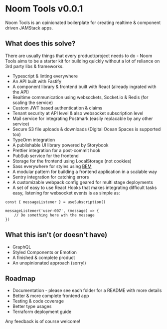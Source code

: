 # Noom Tools v0.0.1

Noom Tools is an opinionated boilerplate for creating realtime & component driven JAMStack apps. 

## What does this solve?

There are usually things that every product/project needs to do - Noom Tools aims to be a starter kit for building quickly without a lot of reliance on 3rd party libs & frameworks. 

- Typescript & linting everywhere
- An API built with Fastify
- A component library & frontend built with React (already ingrated with the API)
- Realtime communication using websockets, Socket.io & Redis (for scaling the service)
- Custom JWT based authentication & claims 
- Tenant security at API level & also websocket subscription level
- Mail service for integrating Postmark (easily replacable by any other service)
- Secure S3 file uploads & downloads (Digital Ocean Spaces is supported too)
- TypeOrm integration
- A publishable UI library powered by Storybook
- Prettier integration for a post-commit hook
- PubSub service for the frontend
- Storage for the frontend using LocalStorage (not cookies)
- Sass everywhere for styles using [BEM](http://getbem.com/)
- A modular pattern for building a frontend application in a scalable way
- Sentry integration for catching errors
- A customizable webpack config geared for multi stage deployments
- A set of easy to use React Hooks that makes integrating difficult tasks easy, listening for websocket events is as simple as:
```
const { messageListener } = useSubscription()

messageListener('user-007', (message) => {
    // Do something here wth the message
})
```  

## What this isn't (or doesn't have)

- GraphQL
- Styled Components or Emotion
- A finished & complete product
- An unopinionated approach (sorry!)

## Roadmap

- Documentation - please see each folder for a README with more details
- Better & more complete frontend app
- Testing & code coverage
- Better type usages
- Terraform deployment guide

Any feedback is of course welcome!